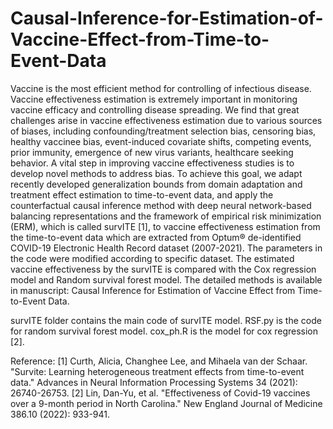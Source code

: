 # Causal-Inference-for-Estimation-of-Vaccine-Effect-from-Time-to-Event-Data
Vaccine is the most efficient method for controlling of infectious disease. Vaccine effectiveness estimation is extremely important in monitoring vaccine efficacy and controlling disease spreading. We find that great challenges arise in vaccine effectiveness estimation due to various sources of biases, including confounding/treatment selection bias, censoring bias, healthy vaccinee bias, event-induced covariate shifts, competing events, prior immunity, emergence of new virus variants, healthcare seeking behavior. A vital step in improving vaccine effectiveness studies is to develop novel methods to address bias. To achieve this goal, we adapt recently developed generalization bounds from domain adaptation and treatment effect estimation to time-to-event data, and apply the counterfactual causal inference method with deep neural network-based balancing representations and the framework of empirical risk minimization (ERM), which is called survITE [1], to vaccine effectiveness estimation from the time-to-event data which are extracted from Optum® de-identified COVID-19 Electronic Health Record dataset (2007-2021). 
The parameters in the code were modified according to specific dataset. 
The estimated vaccine effectiveness by the survITE is compared with the Cox regression model and Random survival forest model. The detailed methods is available in manuscript: Causal Inference for Estimation of Vaccine Effect from Time-to-Event Data.

survITE folder contains the main code of survITE model. 
RSF.py is the code for random survival forest model.
cox_ph.R is the model for cox regression [2].

Reference:
[1] Curth, Alicia, Changhee Lee, and Mihaela van der Schaar. "Survite: Learning heterogeneous treatment effects from time-to-event data." Advances in Neural Information Processing Systems 34 (2021): 26740-26753.
[2] Lin, Dan-Yu, et al. "Effectiveness of Covid-19 vaccines over a 9-month period in North Carolina." New England Journal of Medicine 386.10 (2022): 933-941.

